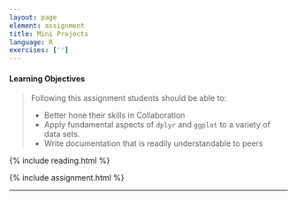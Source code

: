 ```yaml
---
layout: page
element: assignment
title: Mini Projects                
language: R
exercises: ['']
---
```


#### Learning Objectives

> Following this assignment students should be able to:
>
> *   Better hone their skills in Collaboration
> *   Apply fundamental aspects of `dplyr` and `ggplot` to a variety of data sets.
> *   Write documentation that is readily understandable to peers

{% include reading.html %}

{% include assignment.html %}

<!-- End of Assignments Template - Be sure to keep the include statements -->

****
